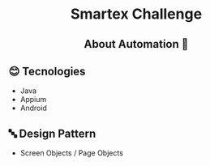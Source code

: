 <h1 align="center"> 
  Smartex Challenge 
</h1>


<h2 align="center"> 
  About Automation 🚀 
</h2>

## :blush: **Tecnologies**

- Java
- Appium
- Android

## 🔤 **Design Pattern**

- Screen Objects / Page Objects
